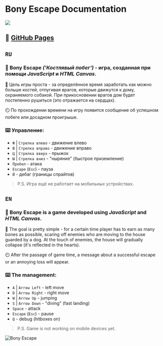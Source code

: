 
# Bony Escape Documentation

![](https://img.shields.io/badge/language-russian_&_english-005555)

## 🔗 [GitHub Pages](https://nurkhab-ib.github.io/bony_escape/)

## `RU`
### 🦴 Bony Escape **_('Костлявый побег')_** - игра, созданная при помощи **_JavaScript_ и _HTML Canvas_**. 

🎯 Цель игры проста - за определённое время заработать как можно больше костей, отпугивая врагов, которые движутся к дому, охраняемого собакой. При прикосновении врагов дом будет постепенно рушиться (это отражается на сердцах). 

⏲️ По прохождении времени на игру появится сообщение об успешном побеге или досадном проигрыше.

### ⌨️ Управление:

- `Ф` | `Стрелка влево` - движение влево
- `В` | `Стрелка вправо` - движение вправо
- `Ц` | `Стрелка вверх` - прыжок
- `Ы` | `Стрелка вниз` - "ныряние" (быстрое приземление)
- `Пробел` - атака
- `Escape` (`Esc`) - пауза
- `Й` - дебаг (границы спрайтов)

> P.S. Игра ещё не работает на мобильных устройствах.

## `EN`
### 🦴 Bony Escape is a game developed using **_JavaScript_ and _HTML Canvas_**. 

🎯 The goal is pretty simple - for a certain time player has to earn as many bones as possible, scaring off enemies who are moving to the house guarded by a dog. At the touch of enemies, the house will gradually collapse (it's reflected in the hearts). 

⏲️ After the passage of game time, a message about a successful escape or an annoying loss will appear.

### ⌨️ The management:

- `A` | `Arrow Left` - left move
- `D` | `Arrow Right` - right move
- `W` | `Arrow Up` - jumping
- `S` | `Arrow Down` - "diving" (fast landing)
- `Space` - attack
- `Escape` (`Esc`) - pause
- `Q` - debug (hitboxes on)

> P.S. Game is not working on mobile devices yet.

![Bony Escape](https://user-images.githubusercontent.com/125391663/220308427-3f89e3e2-5113-48e6-9361-ff6c830f8889.png)


